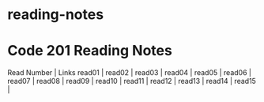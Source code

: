 # reading-notes
# Code 201 Reading Notes


Read Number | Links
read01  | 
read02  | 
read03  | 
read04  | 
read05  | 
read06  | 
read07  | 
read08  | 
read09  | 
read10  | 
read11  | 
read12  | 
read13  | 
read14  | 
read15 | 

